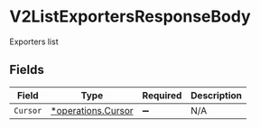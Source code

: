 # V2ListExportersResponseBody

Exporters list


## Fields

| Field                                                          | Type                                                           | Required                                                       | Description                                                    |
| -------------------------------------------------------------- | -------------------------------------------------------------- | -------------------------------------------------------------- | -------------------------------------------------------------- |
| `Cursor`                                                       | [*operations.Cursor](../../../pkg/models/operations/cursor.md) | :heavy_minus_sign:                                             | N/A                                                            |